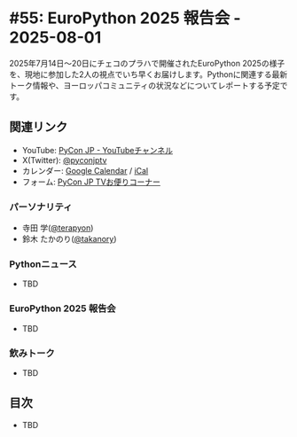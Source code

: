 # #55: EuroPython 2025 報告会 - 2025-08-01

2025年7月14日〜20日にチェコのプラハで開催されたEuroPython 2025の様子を、現地に参加した2人の視点でいち早くお届けします。Pythonに関連する最新トーク情報や、ヨーロッパコミュニティの状況などについてレポートする予定です。

<!--
(YouTubeの埋め込みリンク)
-->

## 関連リンク

* YouTube: [PyCon JP - YouTubeチャンネル](https://www.youtube.com/user/PyConJP)
* X(Twitter): [@pyconjptv](https://twitter.com/pyconjptv)
* カレンダー: [Google Calendar](https://calendar.google.com/calendar/embed?src=tv%40pycon.jp&ctz=Asia%2FTokyo&mode=AGENDA) / [iCal](https://calendar.google.com/calendar/ical/tv%40pycon.jp/public/basic.ics)
* フォーム: [PyCon JP TVお便りコーナー](https://docs.google.com/forms/d/e/1FAIpQLSfvL4cKteAaG_czTXjofR83owyjXekG9GNDGC6-jRZCb_2HRw/viewform)

### パーソナリティ

* 寺田 学([@terapyon](https://twitter.com))
* 鈴木 たかのり([@takanory](https://twitter.com/takanory))

### Pythonニュース

* TBD

### EuroPython 2025 報告会

* TBD

### 飲みトーク

* TBD

## 目次

* TBD

